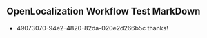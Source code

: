 ## OpenLocalization Workflow Test MarkDown
* 49073070-94e2-4820-82da-020e2d266b5c thanks!

<!--HONumber=Jul16_HO2-->


